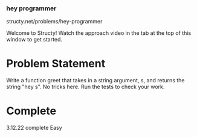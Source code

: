 ### hey programmer 
structy.net/problems/hey-programmer

Welcome to Structy! Watch the approach video in the tab at the top of this window to get started.

# Problem Statement

Write a function greet that takes in a string argument, s, and returns the string "hey s". No tricks here. Run the tests to check your work.

# Complete

3.12.22 complete Easy
